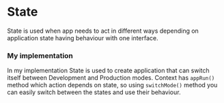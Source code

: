 # State

State is used when app needs to act in different ways depending on application state having behaviour with one interface.

### My implementation

In my implementation State is used to create application that can switch itself between Development and Production modes. Context has `appRun()` method which action depends on state, so using `switchMode()` method you can easily switch between the states and use their behaviour. 